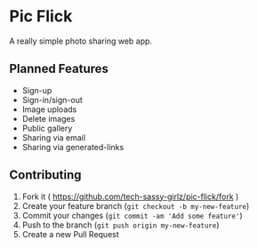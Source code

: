 # Pic Flick

A really simple photo sharing web app.

## Planned Features

* Sign-up
* Sign-in/sign-out
* Image uploads
* Delete images
* Public gallery
* Sharing via email
* Sharing via generated-links

## Contributing

1. Fork it ( https://github.com/tech-sassy-girlz/pic-flick/fork )
2. Create your feature branch (`git checkout -b my-new-feature`)
3. Commit your changes (`git commit -am 'Add some feature'`)
4. Push to the branch (`git push origin my-new-feature`)
5. Create a new Pull Request
